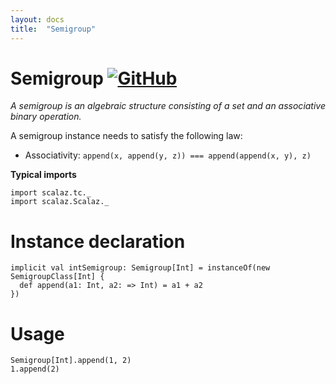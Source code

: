 ```yaml
---
layout: docs
title:  "Semigroup"
---
```


# Semigroup [![GitHub](../img/github.png)](https://github.com/scalaz/scalaz/blob/series/8.0.x/base/shared/src/main/scala/scalaz/algebra/semigroup.scala)

*A semigroup is an algebraic structure consisting of a set and an associative binary operation.*

A semigroup instance needs to satisfy the following law:

- Associativity: `append(x, append(y, z)) === append(append(x, y), z)`

**Typical imports**

```tut:silent
import scalaz.tc._
import scalaz.Scalaz._
```

# Instance declaration

```tut
implicit val intSemigroup: Semigroup[Int] = instanceOf(new SemigroupClass[Int] {
  def append(a1: Int, a2: => Int) = a1 + a2
})
```

# Usage

```tut
Semigroup[Int].append(1, 2)
1.append(2)
```
